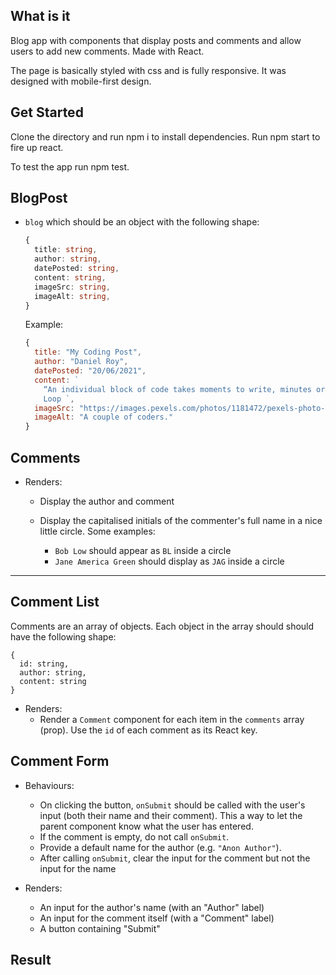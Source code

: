 ## What is it

Blog app with components that display posts and comments and allow users to add new comments. Made with React. 

The page is basically styled with css and is fully responsive. It was designed with mobile-first design.

## Get Started

Clone the directory and run npm i to install dependencies. Run npm start to fire up react.

To test the app run npm test. 

## BlogPost

  - `blog` which should be an object with the following shape:

    ```ts
    {
      title: string,
      author: string,
      datePosted: string,
      content: string,
      imageSrc: string,
      imageAlt: string,
    }
    ```

    Example:

    ```js
    {
      title: "My Coding Post",
      author: "Daniel Roy",
      datePosted: "20/06/2021",
      content: `
        “An individual block of code takes moments to write, minutes or hours to debug, and can last forever without being touched again. It’s when you or someone else visits code written yesterday or ten years ago that having code written in a clear, consistent style becomes extremely useful. Understandable code frees mental bandwidth from having to puzzle out inconsistencies, making it easier to maintain and enhance projects of all sizes.”
        Loop `,
      imageSrc: "https://images.pexels.com/photos/1181472/pexels-photo-1181472.jpeg?auto=compress&cs=tinysrgb&dpr=2&h=750&w=1260",
      imageAlt: "A couple of coders."
    }
    ```

## Comments

- Renders:

  - Display the author and comment
  - Display the capitalised initials of the commenter's full name in a nice little circle. Some examples:

    - `Bob Low` should appear as `BL` inside a circle
    - `Jane America Green` should display as `JAG` inside a circle

---

## Comment List

Comments are an array of objects. Each object in the array should should have the following shape:


    {
      id: string,
      author: string,
      content: string
    }



- Renders:
  - Render a `Comment` component for each item in the `comments` array (prop). Use the `id` of each comment as its React key.

## Comment Form

- Behaviours:

  - On clicking the button, `onSubmit` should be called with the user's input (both their name and their comment). This a way to let the parent component know what the user has entered.
  - If the comment is empty, do not call `onSubmit`.
  - Provide a default name for the author (e.g. `"Anon Author"`).
  - After calling `onSubmit`, clear the input for the comment but not the input for the name

- Renders:

  - An input for the author's name (with an "Author" label)
  - An input for the comment itself (with a "Comment" label)
  - A button containing "Submit"


## Result






